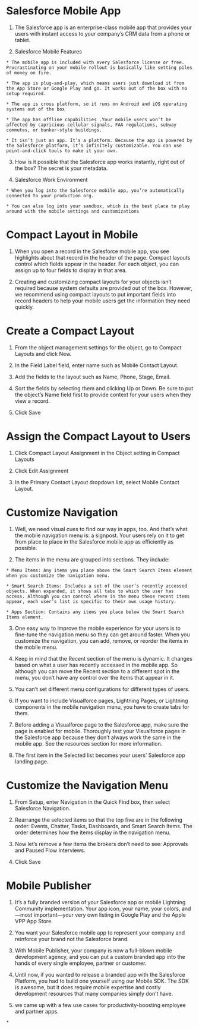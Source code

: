 # Salesforce Mobile App

  1. The Salesforce app is an enterprise-class mobile app that provides your users with instant access to your company’s CRM data from a phone or tablet. 

  2. Salesforce Mobile Features

    * The mobile app is included with every Salesforce license or free. Procrastinating on your mobile rollout is basically like setting piles of money on fire.

    * The app is plug-and-play, which means users just download it from the App Store or Google Play and go. It works out of the box with no setup required. 

    * The app is cross platform, so it runs on Android and iOS operating systems out of the box

    * The app has offline capabilities .Your mobile users won’t be affected by capricious cellular signals, FAA regulations, subway commutes, or bunker-style buildings.

    * It isn’t just an app. It’s a platform. Because the app is powered by the Salesforce platform, it’s infinitely customizable. You can use point-and-click tools to make it your own.

  3. How is it possible that the Salesforce app works instantly, right out of the box? The secret is your metadata.

  4. Salesforce Work Environment

    * When you log into the Salesforce mobile app, you’re automatically connected to your production org.

    * You can also log into your sandbox, which is the best place to play around with the mobile settings and customizations

# Compact Layout in Mobile

  1. When you open a record in the Salesforce mobile app, you see highlights about that record in the header of the page. Compact layouts control which fields appear in the header. For each object, you can assign up to four fields to display in that area.

  2. Creating and customizing compact layouts for your objects isn’t required because system defaults are provided out of the box. However, we recommend using compact layouts to put important fields into record headers to help your mobile users get the information they need quickly.

# Create a Compact Layout 

  1. From the object management settings for the object, go to Compact Layouts and click New.

  2. In the Field Label field, enter name such as Mobile Contact Layout.

  3. Add the fields to the layout such as Name, Phone, Stage, Email.

  4. Sort the fields by selecting them and clicking Up or Down. Be sure to put the object’s Name field first to provide context for your users when they view a record.

  5. Click Save

# Assign the Compact Layout to Users

  1. Click Compact Layout Assignment in the Object setting in Compact Layouts

  2. Click Edit Assignment

  3. In the Primary Contact Layout dropdown list, select Mobile Contact Layout.

# Customize Navigation 
  
  1. Well, we need visual cues to find our way in apps, too. And that’s what the mobile navigation menu is: a signpost. Your users rely on it to get from place to place in the Salesforce mobile app as efficiently as possible.

  2. The items in the menu are grouped into sections. They include:

    * Menu Items: Any items you place above the Smart Search Items element when you customize the navigation menu.

    * Smart Search Items: Includes a set of the user’s recently accessed objects. When expanded, it shows all tabs to which the user has access. Although you can control where in the menu these recent items appear, each user’s list is specific to their own usage history.

    * Apps Section: Contains any items you place below the Smart Search Items element.

  3. One easy way to improve the mobile experience for your users is to fine-tune the navigation menu so they can get around faster. When you customize the navigation, you can add, remove, or reorder the items in the mobile menu.

  4. Keep in mind that the Recent section of the menu is dynamic. It changes based on what a user has recently accessed in the mobile app. So although you can move the Recent section to a different spot in the menu, you don’t have any control over the items that appear in it.

  5. You can’t set different menu configurations for different types of users.

  6. If you want to include Visualforce pages, Lightning Pages, or Lightning components in the mobile navigation menu, you have to create tabs for them.

  7. Before adding a Visualforce page to the Salesforce app, make sure the page is enabled for mobile. Thoroughly test your Visualforce pages in the Salesforce app because they don’t always work the same in the mobile app. See the resources section for more information.

  8. The first item in the Selected list becomes your users’ Salesforce app landing page.

# Customize the Navigation Menu 

  1. From Setup, enter Navigation in the Quick Find box, then select Salesforce Navigation.

  2. Rearrange the selected items so that the top five are in the following order: Events, Chatter, Tasks, Dashboards, and Smart Search Items. The order determines how the items display in the navigation menu.

  3. Now let’s remove a few items the brokers don’t need to see: Approvals and Paused Flow Interviews.

  4. Click Save 

# Mobile Publisher

  1. It’s a fully branded version of your Salesforce app or mobile Lightning Community implementation. Your app icon, your name, your colors, and—most important—your very own listing in Google Play and the Apple VPP App Store.

  2. You want your Salesforce mobile app to represent your company and reinforce your brand not the Salesforce brand.

  3. With Mobile Publisher, your company is now a full-blown mobile development agency, and you can put a custom branded app into the hands of every single employee, partner or customer.

  4.  Until now, if you wanted to release a branded app with the Salesforce Platform, you had to build one yourself using our Mobile SDK. The SDK is awesome, but it does require mobile expertise and costly development resources that many companies simply don’t have.

  5. we came up with a few use cases for productivity-boosting employee and partner apps.

    * 